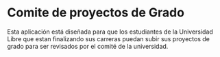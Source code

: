 # Comite de proyectos de Grado

Esta aplicación está diseñada para que los estudiantes de la Universidad Libre que estan finalizando sus carreras puedan subir sus proyectos de grado para ser revisados por el comité de la universidad.

